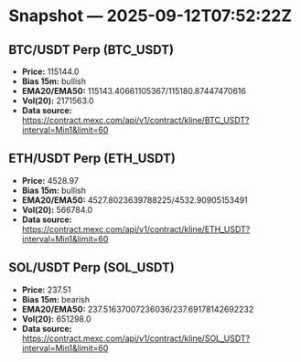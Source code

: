 # Snapshot — 2025-09-12T07:52:22Z

## BTC/USDT Perp (BTC_USDT)
- **Price:** 115144.0
- **Bias 15m:** bullish
- **EMA20/EMA50:** 115143.40661105367/115180.87447470616
- **Vol(20):** 2171563.0
- **Data source:** https://contract.mexc.com/api/v1/contract/kline/BTC_USDT?interval=Min1&limit=60

## ETH/USDT Perp (ETH_USDT)
- **Price:** 4528.97
- **Bias 15m:** bullish
- **EMA20/EMA50:** 4527.8023639788225/4532.90905153491
- **Vol(20):** 566784.0
- **Data source:** https://contract.mexc.com/api/v1/contract/kline/ETH_USDT?interval=Min1&limit=60

## SOL/USDT Perp (SOL_USDT)
- **Price:** 237.51
- **Bias 15m:** bearish
- **EMA20/EMA50:** 237.51637007236036/237.69178142692232
- **Vol(20):** 651298.0
- **Data source:** https://contract.mexc.com/api/v1/contract/kline/SOL_USDT?interval=Min1&limit=60
